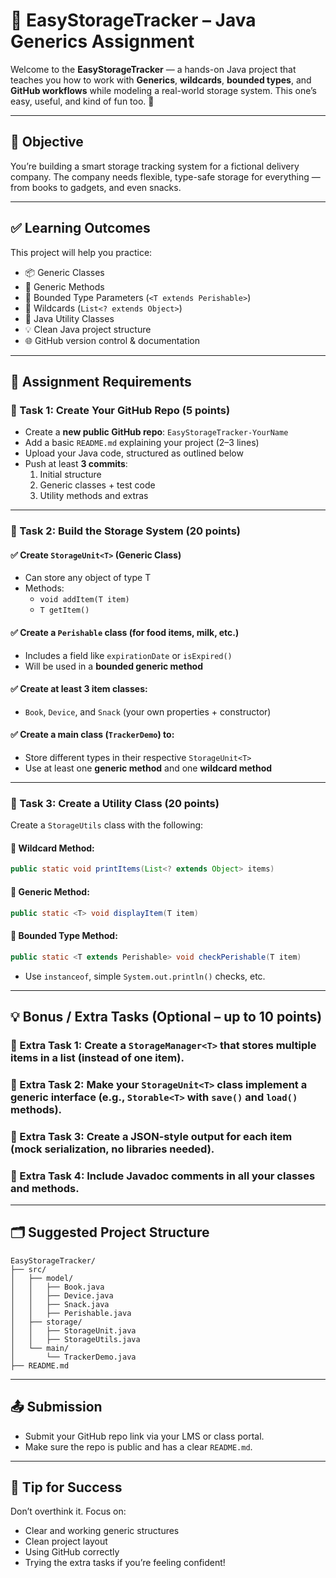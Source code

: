 # 🚚 EasyStorageTracker – Java Generics Assignment

Welcome to the **EasyStorageTracker** — a hands-on Java project that teaches you how to work with **Generics**, **wildcards**, **bounded types**, and **GitHub workflows** while modeling a real-world storage system. This one’s easy, useful, and kind of fun too. 🎉

---

## 🎯 Objective

You’re building a smart storage tracking system for a fictional delivery company. The company needs flexible, type-safe storage for everything — from books to gadgets, and even snacks.

---

## ✅ Learning Outcomes

This project will help you practice:

- 📦 Generic Classes
- 🧠 Generic Methods
- 🧃 Bounded Type Parameters (`<T extends Perishable>`)
- 🎯 Wildcards (`List<? extends Object>`)
- 🧰 Java Utility Classes
- 💡 Clean Java project structure
- 🌐 GitHub version control & documentation

---

## 🚀 Assignment Requirements

### 🔹 Task 1: Create Your GitHub Repo (5 points)
- Create a **new public GitHub repo**: `EasyStorageTracker-YourName`
- Add a basic `README.md` explaining your project (2–3 lines)
- Upload your Java code, structured as outlined below
- Push at least **3 commits**:
  1. Initial structure
  2. Generic classes + test code
  3. Utility methods and extras

---

### 🔹 Task 2: Build the Storage System (20 points)

#### ✅ Create `StorageUnit<T>` (Generic Class)
- Can store any object of type T
- Methods:
  - `void addItem(T item)`
  - `T getItem()`

#### ✅ Create a `Perishable` class (for food items, milk, etc.)
- Includes a field like `expirationDate` or `isExpired()`
- Will be used in a **bounded generic method**

#### ✅ Create at least 3 item classes:
- `Book`, `Device`, and `Snack` (your own properties + constructor)

#### ✅ Create a main class (`TrackerDemo`) to:
- Store different types in their respective `StorageUnit<T>`
- Use at least one **generic method** and one **wildcard method**

---

### 🔹 Task 3: Create a Utility Class (20 points)

Create a `StorageUtils` class with the following:

#### 📌 Wildcard Method:
```java
public static void printItems(List<? extends Object> items)
```

#### 📌 Generic Method:
```java
public static <T> void displayItem(T item)
```

#### 📌 Bounded Type Method:
```java
public static <T extends Perishable> void checkPerishable(T item)
```

- Use `instanceof`, simple `System.out.println()` checks, etc.

---

## 💡 Bonus / Extra Tasks (Optional – up to 10 points)

### 🔸 Extra Task 1: Create a `StorageManager<T>` that stores **multiple** items in a list (instead of one item).

### 🔸 Extra Task 2: Make your `StorageUnit<T>` class **implement a generic interface** (e.g., `Storable<T>` with `save()` and `load()` methods).

### 🔸 Extra Task 3: Create a **JSON-style output** for each item (mock serialization, no libraries needed).

### 🔸 Extra Task 4: Include **Javadoc comments** in all your classes and methods.

---

## 🗂️ Suggested Project Structure

```
EasyStorageTracker/
├── src/
│   ├── model/
│   │   ├── Book.java
│   │   ├── Device.java
│   │   ├── Snack.java
│   │   ├── Perishable.java
│   ├── storage/
│   │   ├── StorageUnit.java
│   │   ├── StorageUtils.java
│   └── main/
│       └── TrackerDemo.java
├── README.md
```

---

## 📤 Submission

- Submit your GitHub repo link via your LMS or class portal.
- Make sure the repo is public and has a clear `README.md`.

---

## 🧠 Tip for Success

Don’t overthink it. Focus on:

- Clear and working generic structures
- Clean project layout
- Using GitHub correctly
- Trying the extra tasks if you’re feeling confident!

